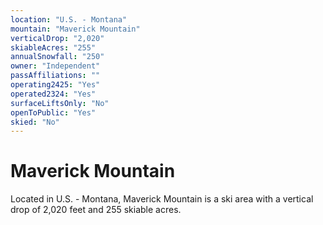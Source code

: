 ```yaml
---
location: "U.S. - Montana"
mountain: "Maverick Mountain"
verticalDrop: "2,020"
skiableAcres: "255"
annualSnowfall: "250"
owner: "Independent"
passAffiliations: ""
operating2425: "Yes"
operated2324: "Yes"
surfaceLiftsOnly: "No"
openToPublic: "Yes"
skied: "No"
---
```


# Maverick Mountain

Located in U.S. - Montana, Maverick Mountain is a ski area with a vertical drop of 2,020 feet and 255 skiable acres.